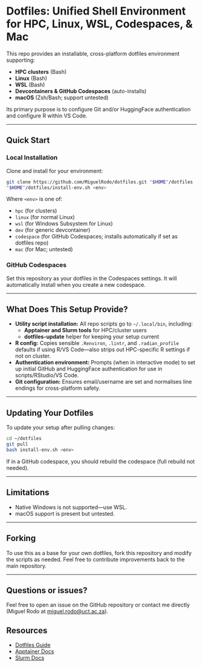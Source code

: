 # Dotfiles: Unified Shell Environment for HPC, Linux, WSL, Codespaces, & Mac

This repo provides an installable, cross-platform dotfiles environment supporting:

* **HPC clusters** (Bash)
* **Linux** (Bash)
* **WSL** (Bash)
* **Devcontainers & GitHub Codespaces** (auto-installs)
* **macOS** (Zsh/Bash; support untested)

Its primary purpose is to configure Git and/or HuggingFace authentication and configure R within VS Code. 

---

## Quick Start

### Local Installation

Clone and install for your environment:

```bash
git clone https://github.com/MiguelRodo/dotfiles.git "$HOME"/dotfiles
"$HOME"/dotfiles/install-env.sh <env>
```

Where `<env>` is one of:

* `hpc` (for clusters)
* `linux` (for normal Linux)
* `wsl` (for Windows Subsystem for Linux)
* `dev` (for generic devcontainer)
* `codespace` (for GitHub Codespaces; installs automatically if set as dotfiles repo)
* `mac` (for Mac; untested)

### GitHub Codespaces

Set this repository as your dotfiles in the Codespaces settings. It will automatically install when you create a new codespace.

---

## What Does This Setup Provide?

* **Utility script installation:**
  All repo scripts go to `~/.local/bin`, including:
  * **Apptainer and Slurm tools** for HPC/cluster users
  * **dotfiles-update** helper for keeping your setup current
* **R config:**
  Copies sensible `.Renviron`, `.lintr`, and `.radian_profile` defaults if using R/VS Code—also strips out HPC-specific R settings if not on cluster.
* **Authentication environment:**
  Prompts (when in interactive mode) to set up initial GitHub and HuggingFace authentication for use in scripts/RStudio/VS Code.
* **Git configuration:**
  Ensures email/username are set and normalises line endings for cross-platform safety.

---

## Updating Your Dotfiles

To update your setup after pulling changes:

```bash
cd ~/dotfiles
git pull
bash install-env.sh <env>
```

If in a GitHub codespace, you should rebuild the codespace (full rebuild not needed).

---

## Limitations

* Native Windows is not supported—use WSL.
* macOS support is present but untested.

---

## Forking

To use this as a base for your own dotfiles, fork this repository and modify the scripts as needed.
Feel free to contribute improvements back to the main repository.

---

## Questions or issues?

Feel free to open an issue on the GitHub repository or contact me directly (Miguel Rodo at miguel.rodo@uct.ac.za).

## Resources

* [Dotfiles Guide](https://dotfiles.github.io/)
* [Apptainer Docs](https://apptainer.org/docs/)
* [Slurm Docs](https://slurm.schedmd.com/documentation.html)

